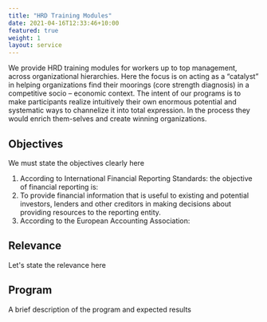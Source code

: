 ```yaml
---
title: "HRD Training Modules"
date: 2021-04-16T12:33:46+10:00
featured: true
weight: 1
layout: service
---
```


<!-- ![Accounting Services](/images/austin-distel-nGc5RT2HmF0-unsplash.jpg) -->
We provide HRD training modules for workers up to top management, across organizational hierarchies. Here the focus is on acting as a “catalyst” in helping organizations find their moorings (core strength diagnosis) in a competitive socio – economic context. The intent of our programs is to make participants realize intuitively their own enormous potential and systematic ways to channelize it into total expression. In the process they would enrich them-selves and create winning organizations. 

## Objectives 

We must state the objectives clearly here

1. According to International Financial Reporting Standards: the objective of financial reporting is:
2. To provide financial information that is useful to existing and potential investors, lenders and other creditors in making decisions about providing resources to the reporting entity.
3. According to the European Accounting Association:

## Relevance

Let's state the relevance here

## Program

A brief description of the program and expected results